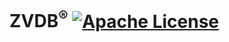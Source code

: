 # ZVDB<sup>®</sup> [![Apache License](https://img.shields.io/badge/license-Apache-blue.svg)](https://github.com/ZVDB/ZVDB/blob/master/LICENSE)
